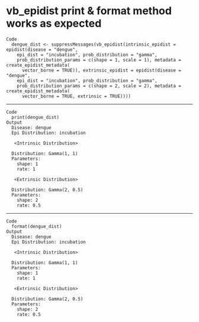 # vb_epidist print & format method works as expected

    Code
      dengue_dist <- suppressMessages(vb_epidist(intrinsic_epidist = epidist(disease = "dengue",
        epi_dist = "incubation", prob_distribution = "gamma",
        prob_distribution_params = c(shape = 1, scale = 1), metadata = create_epidist_metadata(
          vector_borne = TRUE)), extrinsic_epidist = epidist(disease = "dengue",
        epi_dist = "incubation", prob_distribution = "gamma",
        prob_distribution_params = c(shape = 2, scale = 2), metadata = create_epidist_metadata(
          vector_borne = TRUE, extrinsic = TRUE))))

---

    Code
      print(dengue_dist)
    Output
      Disease: dengue
      Epi Distribution: incubation
      
       <Intrinsic Distribution> 
      
      Distribution: Gamma(1, 1)
      Parameters:
        shape: 1
        rate: 1
      
       <Extrinsic Distribution> 
      
      Distribution: Gamma(2, 0.5)
      Parameters:
        shape: 2
        rate: 0.5

---

    Code
      format(dengue_dist)
    Output
      Disease: dengue
      Epi Distribution: incubation
      
       <Intrinsic Distribution> 
      
      Distribution: Gamma(1, 1)
      Parameters:
        shape: 1
        rate: 1
      
       <Extrinsic Distribution> 
      
      Distribution: Gamma(2, 0.5)
      Parameters:
        shape: 2
        rate: 0.5

